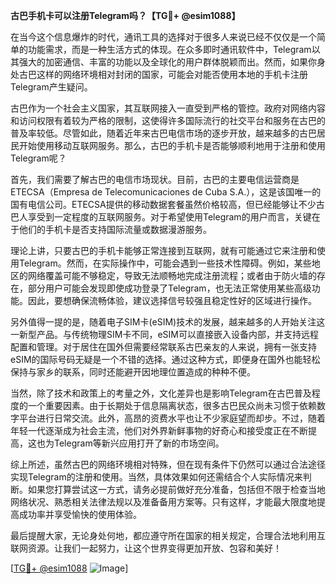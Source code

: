 **古巴手机卡可以注册Telegram吗？【TG💪+ @esim1088】**

在当今这个信息爆炸的时代，通讯工具的选择对于很多人来说已经不仅仅是一个简单的功能需求，而是一种生活方式的体现。在众多即时通讯软件中，Telegram以其强大的加密通信、丰富的功能以及全球化的用户群体脱颖而出。然而，如果你身处古巴这样的网络环境相对封闭的国家，可能会对能否使用本地的手机卡注册Telegram产生疑问。

古巴作为一个社会主义国家，其互联网接入一直受到严格的管控。政府对网络内容和访问权限有着较为严格的限制，这使得许多国际流行的社交平台和服务在古巴的普及率较低。尽管如此，随着近年来古巴电信市场的逐步开放，越来越多的古巴居民开始使用移动互联网服务。那么，古巴的手机卡是否能够顺利地用于注册和使用Telegram呢？

首先，我们需要了解古巴的电信市场现状。目前，古巴的主要电信运营商是ETECSA（Empresa de Telecomunicaciones de Cuba S.A.），这是该国唯一的国有电信公司。ETECSA提供的移动数据套餐虽然价格较高，但已经能够让不少古巴人享受到一定程度的互联网服务。对于希望使用Telegram的用户而言，关键在于他们的手机卡是否支持国际流量或数据漫游服务。

理论上讲，只要古巴的手机卡能够正常连接到互联网，就有可能通过它来注册和使用Telegram。然而，在实际操作中，可能会遇到一些技术性障碍。例如，某些地区的网络覆盖可能不够稳定，导致无法顺畅地完成注册流程；或者由于防火墙的存在，部分用户可能会发现即使成功登录了Telegram，也无法正常使用某些高级功能。因此，要想确保流畅体验，建议选择信号较强且稳定性好的区域进行操作。

另外值得一提的是，随着电子SIM卡(eSIM)技术的发展，越来越多的人开始关注这一新型产品。与传统物理SIM卡不同，eSIM可以直接嵌入设备内部，并支持远程配置和管理。对于居住在国外但需要经常联系古巴亲友的人来说，拥有一张支持eSIM的国际号码无疑是一个不错的选择。通过这种方式，即便身在国外也能轻松保持与家乡的联系，同时还能避开因地理位置造成的种种不便。

当然，除了技术和政策上的考量之外，文化差异也是影响Telegram在古巴普及程度的一个重要因素。由于长期处于信息隔离状态，很多古巴民众尚未习惯于依赖数字平台进行日常交流。此外，高昂的资费水平也让不少家庭望而却步。不过，随着年轻一代逐渐成为社会主流，他们对外界新鲜事物的好奇心和接受度正在不断提高，这也为Telegram等新兴应用打开了新的市场空间。

综上所述，虽然古巴的网络环境相对特殊，但在现有条件下仍然可以通过合法途径实现Telegram的注册和使用。当然，具体效果如何还需结合个人实际情况来判断。如果您打算尝试这一方式，请务必提前做好充分准备，包括但不限于检查当地网络状况、熟悉相关法律法规以及准备备用方案等。只有这样，才能最大限度地提高成功率并享受愉快的使用体验。

最后提醒大家，无论身处何地，都应遵守所在国家的相关规定，合理合法地利用互联网资源。让我们一起努力，让这个世界变得更加开放、包容和美好！

[[TG💪+ @esim1088](https://t.me/s/esim1088) ![Image](https://i.postimg.cc/4NQfJmqS/Snipaste-2025-05-13-00-14-12.png)]